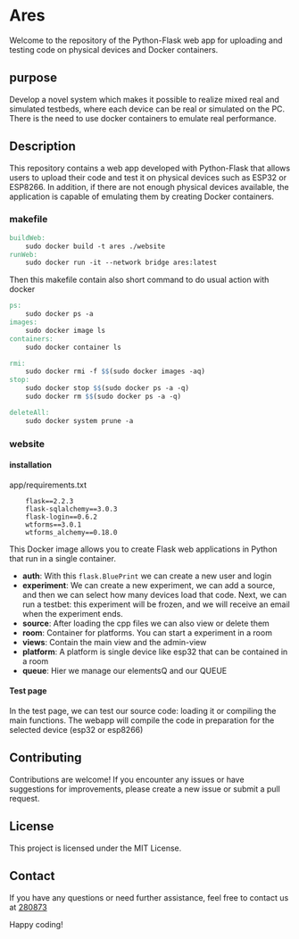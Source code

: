# Ares

Welcome to the repository of the Python-Flask web app for uploading and testing code on physical devices and Docker containers.

## purpose
Develop a novel system which makes it possible to realize mixed real and simulated testbeds, where each device can be real or simulated on the PC. There is the need to use docker containers to emulate real performance.

## Description
This repository contains a web app developed with Python-Flask that allows users to upload their code and test it on physical devices such as ESP32 or ESP8266. In addition, if there are not enough physical devices available, the application is capable of emulating them by creating Docker containers.

### makefile
```makefile
buildWeb:
	sudo docker build -t ares ./website
runWeb:
	sudo docker run -it --network bridge ares:latest
```

Then this makefile contain also short command to do usual action with docker
```makefile
ps:
	sudo docker ps -a
images:
	sudo docker image ls
containers:
	sudo docker container ls

rmi:
	sudo docker rmi -f $$(sudo docker images -aq)
stop:
	sudo docker stop $$(sudo docker ps -a -q)
	sudo docker rm $$(sudo docker ps -a -q)

deleteAll:
	sudo docker system prune -a
```

### website

#### installation
app/requirements.txt
```
	flask==2.2.3
	flask-sqlalchemy==3.0.3
	flask-login==0.6.2
	wtforms==3.0.1
	wtforms_alchemy==0.18.0
```

This Docker image allows you to create Flask web applications in Python that run in a single container.

- **auth**: With this `flask.BluePrint` we can create a new user and login
- **experiment**: We can create a new experiment, we can add a source, and then we can select how many devices load that code. Next, we can run a testbet: this experiment will be frozen, and we will receive an email when the experiment ends.
- **source**: After loading the cpp files we can also view or delete them
- **room**: Container for platforms. You can start a experiment in a room
- **views**: Contain the main view and the admin-view
- **platform**: A platform is single device like esp32 that can be contained in a room
- **queue**: Hier we manage our elementsQ and our QUEUE

#### Test page
In the test page, we can test our source code: loading it or compiling the main functions. The webapp will compile the code in preparation for the selected device (esp32 or esp8266)

## Contributing
Contributions are welcome! If you encounter any issues or have suggestions for improvements, please create a new issue or submit a pull request.

## License
This project is licensed under the MIT License.

## Contact
If you have any questions or need further assistance, feel free to contact us at <a href="mailto:280873@studenti.unimore.it">280873</a>

Happy coding!